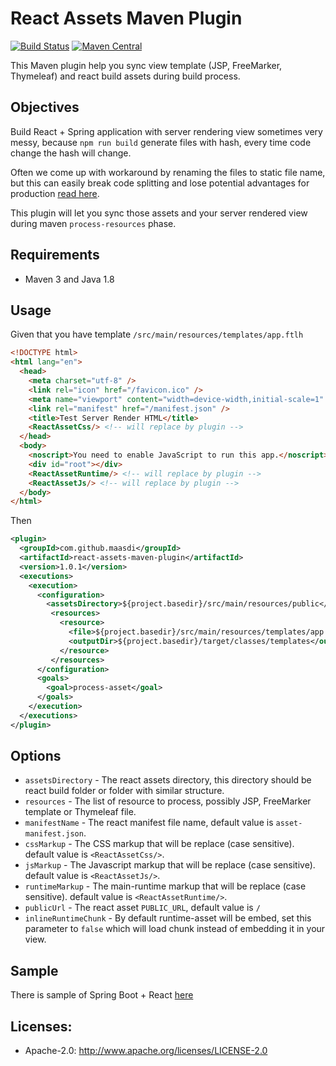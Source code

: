 React Assets Maven Plugin
=======================
[![Build Status](https://travis-ci.org/maasdi/react-assets-maven-plugin.svg?branch=master)](https://travis-ci.org/maasdi/react-assets-maven-plugin/builds)
[![Maven Central](https://maven-badges.herokuapp.com/maven-central/com.github.maasdi/react-assets-maven-plugin/badge.svg?style=flat&logo=appveyor)](https://maven-badges.herokuapp.com/maven-central/com.github.maasdi/react-assets-maven-plugin)

This Maven plugin help you sync view template (JSP, FreeMarker, Thymeleaf) and react build assets during build process.

## Objectives
Build React + Spring application with server rendering view sometimes very messy, 
because `npm run build` generate files with hash, every time code change the hash will change.

Often we come up with workaround by renaming the files to static file name, 
but this can easily break code splitting and lose potential advantages for production [read here](https://create-react-app.dev/docs/production-build/).

This plugin will let you sync those assets and your server rendered view during maven `process-resources` phase.

## Requirements
* Maven 3 and Java 1.8

## Usage
Given that you have template `/src/main/resources/templates/app.ftlh`

```html
<!DOCTYPE html>
<html lang="en">
  <head>
    <meta charset="utf-8" />
    <link rel="icon" href="/favicon.ico" />
    <meta name="viewport" content="width=device-width,initial-scale=1" />
    <link rel="manifest" href="/manifest.json" />
    <title>Test Server Render HTML</title>
    <ReactAssetCss/> <!-- will replace by plugin -->
  </head>
  <body>
    <noscript>You need to enable JavaScript to run this app.</noscript>
    <div id="root"></div>
    <ReactAssetRuntime/> <!-- will replace by plugin -->
    <ReactAssetJs/> <!-- will replace by plugin -->
  </body>
</html>
```

Then 

```xml
<plugin>
  <groupId>com.github.maasdi</groupId>
  <artifactId>react-assets-maven-plugin</artifactId>
  <version>1.0.1</version>
  <executions>
    <execution>
      <configuration>
        <assetsDirectory>${project.basedir}/src/main/resources/public</assetsDirectory>
         <resources>
           <resource>
             <file>${project.basedir}/src/main/resources/templates/app.ftlh</file>
             <outputDir>${project.basedir}/target/classes/templates</outputDir>
           </resource>
         </resources>
      </configuration>
      <goals>
        <goal>process-asset</goal>
      </goals>
    </execution>
  </executions>
</plugin>
```

## Options
* `assetsDirectory` - The react assets directory, this directory should be react build folder or folder with similar structure.
* `resources` - The list of resource to process, possibly JSP, FreeMarker template or Thymeleaf file.
* `manifestName` - The react manifest file name, default value is `asset-manifest.json`.
* `cssMarkup` - The CSS markup that will be replace (case sensitive). default value is `<ReactAssetCss/>`.
* `jsMarkup` - The Javascript markup that will be replace (case sensitive). default value is `<ReactAssetJs/>`.
* `runtimeMarkup` - The main-runtime markup that will be replace (case sensitive). default value is `<ReactAssetRuntime/>`.
* `publicUrl` - The react asset `PUBLIC_URL`, default value is `/`
* `inlineRuntimeChunk` - By default runtime-asset will be embed, set this parameter to `false` which will load chunk instead of embedding it in your view.

## Sample

There is sample of Spring Boot + React [here](https://github.com/maasdi/react-assets-maven-plugin-sample)

## Licenses:
* Apache-2.0: http://www.apache.org/licenses/LICENSE-2.0